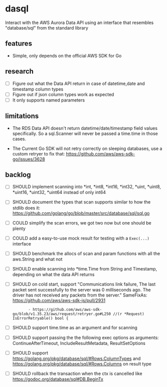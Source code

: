 # dasql
Interact with the AWS Aurora Data API using an interface that resembles "database/sql" from the standard library

## features
- Simple, only depends on the official AWS SDK for Go

## research
- [ ] Figure out what the Data API return in case of datetime,date and timestamp column types
- [ ] Figure out if json column types work as expected
- [ ] It only supports named parameters

## limitations
- The RDS Data API doesn't return datetime/date/timestamp field values specifically. So a sql.Scanner
will never be passed a time.time in those cases. 

- The Current Go SDK will not retry correctly on sleeping databases, use a custom retryer to
fix that: https://github.com/aws/aws-sdk-go/issues/3628

## backlog
- [ ] SHOULD implement scanning into *int, *int8, *int16, *int32, *uint, *uint8, *uint16, *uint32, 
             *uint64 instead of only int64
- [ ] SHOULD document the types that scan supports similar to how the stdlib does it: 
             https://github.com/golang/go/blob/master/src/database/sql/sql.go
- [ ] COULD  simplify the scan errors, we got two now but one should be plenty
- [ ] COULD  add a easy-to-use mock result for testing with a `Exec(...)` interface
- [ ] SHOULD benchmark the allocs of scan and param functions with all the aws.String and what not
- [ ] SHOULD enable scanning into *time.Time from String and Timestamp, depending on what the data
             API returns
- [ ] SHOULD on cold start, support "Communications link failure, The last packet sent successfully
             to the server was 0 milliseconds ago. The driver has not received any packets from 
             the server."
             SameFixAs: https://github.com/aws/aws-sdk-js/pull/2931

             - https://github.com/aws/aws-sdk-go/blob/v1.35.23/aws/request/retryer.go#L250 //(r *Request) IsErrorRetryable() bool {
- [ ] SHOULD support time.time as an argument and for scanning
- [ ] SHOULD support passing the the following exec options as arguments: 
             ContinueAfterTimeout, IncludeResultMetadata, ResultSetOptions
- [ ] SHOULD support https://golang.org/pkg/database/sql/#Rows.ColumnTypes 
             and https://golang.org/pkg/database/sql/#Rows.Columns on result type
- [ ] SHOULD rollback the transaction when the ctx is cancelled like https://godoc.org/database/sql#DB.BeginTx